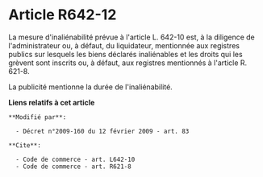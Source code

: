 # Article R642-12

La mesure d'inaliénabilité prévue à l'article L. 642-10 est, à la diligence de l'administrateur ou, à défaut, du liquidateur,
mentionnée aux registres publics sur lesquels les biens déclarés inaliénables et les droits qui les grèvent sont inscrits ou,
à défaut, aux registres mentionnés à l'article R. 621-8.

La publicité mentionne la durée de l'inaliénabilité.

**Liens relatifs à cet article**

	**Modifié par**:

	  - Décret n°2009-160 du 12 février 2009 - art. 83

	**Cite**:

	  - Code de commerce - art. L642-10
	  - Code de commerce - art. R621-8
